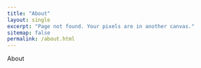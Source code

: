 ```yaml
---
title: "About"
layout: single
excerpt: "Page not found. Your pixels are in another canvas."
sitemap: false
permalink: /about.html
---
```


About
